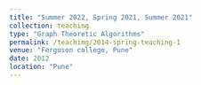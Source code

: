 ```yaml
---
title: "Summer 2022, Spring 2021, Summer 2021"
collection: teaching
type: "Graph Theoretic Algorithms"
permalink: /teaching/2014-spring-teaching-1
venue: "Ferguson college, Pune"
date: 2012
location: "Pune"
---
```


